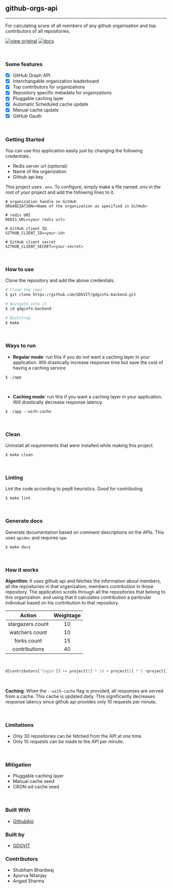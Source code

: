 ## github-orgs-api
---

For calculating score of all members of any github organisation and top contributors of all repositories.

[![view original](https://img.shields.io/badge/upstream-view%20source%20repo-orange.svg)](https://github.com/GDGVIT/gdginfo-backend.git) [![docs](https://img.shields.io/badge/docs-view%20API%20documentation-brightgreen.svg)](https://l04db4l4nc3r.github.io/github-orgs-api/)

<br/>

### Some features

- [X] GitHub Graph API
- [X] Interchangable organization leaderboard
- [X] Top contributors for organizations
- [X] Repository specific metadata for organizations
- [X] Pluggable caching layer 
- [X] Automatic Scheduled cache update
- [X] Manual cache update
- [X] GitHub Oauth

<br/>

### Getting Started

You can use this application easily just by changing the following credentials..

* Redis server url (optional)
* Name of the organization
* Github api key

This project uses `.env`. To configure, simply make a file named *.env* in the root of your project and add the following lines to it.

```
# organization handle on GitHub 
ORGANIZATION=<Name of the organization as specified in GitHub>

# redis URI
REDIS_URL=<your redis url>

# GitHub client ID
GITHUB_CLIENT_ID=<your-id>

# GitHub client secret
GITHUB_CLIENT_SECRET=<your-secret>
```

<br/>

### How to use

Clone the repository and add the above credentials.

```bash
# Clone the repo
$ git clone https://github.com/GDGVIT/gdginfo-backend.git

# Navigate into it
$ cd gdginfo-backend

# Bootstrap
$ make
```

<br/>

### Ways to run

*	**Regular mode**: run this if you do not want a caching layer in your application. Will drastically increase response time but save the cost of having a caching service

```
$ ./app
```

<br/>

* **Caching mode**: run this if you want a caching layer in your application. Will drastically decrease response latency.

```
$ ./app --with-cache
```
<br/>

### Clean
Uninstall all requirements that were installed while making this project. 
```
$ make clean
```

<br/>

### Linting
Lint the code according to pep8 heuristics. Good for contributing
```
$ make lint
```

<br/>

### Generate docs
Generate documentation based on comment descriptions on the APIs. This uses `apidoc` and requires `npm`.
```
$ make docs
```
<br/>

### How it works

**Algorithm**: It uses github api and fetches the information about members, all the repositories in that organization, 
members contribution in those repository.
The application scrolls through all the repositories that belong to this organization.
and using that it calculates contribution a particular individual based on his contribution to that repository.


| Action | Weightage |
|:------:|:---------:|
| stargazers count | 10 |
| watchers count | 10 |
| forks count | 15 |
| contributions | 40 |

<br/>

```python
d[contributors['login']] += project[1] * 10 + project[2] * 5 +project[3] * 15 + contributors['contributions'] * 40
```
<br/>

**Caching**: When the `--with-cache` flag is provided, all responses are served from a cache. This cache is updated daily. This significantly decreases response latency since github api provides only 10 requests per minute. 


<br/>

### Limitations

* Only 30 repositories can be fetched from the API at one time.
* Only 10 requests can be made to the API per minute.

<br/>

### Mitigation

* Pluggable caching layer
* Manual cache seed
* CRON-ed cache seed

<br/>

### Built With

* [GithubApi](https://developer.github.com/v3/) 

### Built by
* [GDGVIT](https://www.gdgvitvellore.com)

### Contributors

* Shubham Bhardwaj
* Apurva Nitanjay
* Angad Sharma

